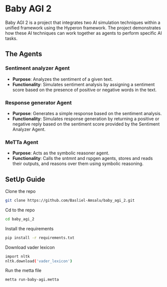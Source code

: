 # Baby AGI 2

Baby AGI 2 is a project that integrates two AI simulation techniques within a unified framework using the Hyperon framework. The project demonstrates how these AI techniques can work together as agents to perform specific AI tasks.

## The Agents

### Sentiment analyzer Agent
- **Purpose**: Analyzes the sentiment of a given text.
- **Functionality**: Simulates sentiment analysis by assigning a sentiment score based on the presence of positive or negative words in the text.

### Response generator Agent
- **Purpose**: Generates a simple response based on the sentiment analysis.
- **Functionality**: Simulates response generation by returning a positive or negative reply based on the sentiment score provided by the Sentiment Analyzer Agent.

### MeTTa Agent
- **Purpose**: Acts as the symbolic reasoner agent.
- **Functionality**: Calls the sntmnt and rspgen agents, stores and reads their outputs, and reasons over them using symbolic reasoning.

## SetUp Guide

Clone the repo
```bash
git clone https://github.com/Basliel-Amsalu/baby_agi_2.git
```

Cd to the repo
```bash
cd baby_agi_2
```

Install the requirements
```bash
pip install -r requirements.txt
```

Download vader lexicon
```bash
import nltk
nltk.download('vader_lexicon')
```

Run the metta file
```bash
metta run-baby-agi.metta
```